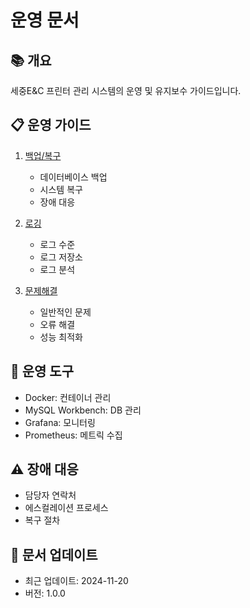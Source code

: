 # 운영 문서

## 📚 개요
세중E&C 프린터 관리 시스템의 운영 및 유지보수 가이드입니다.

## 📋 운영 가이드
1. [백업/복구](backup.md)
   - 데이터베이스 백업
   - 시스템 복구
   - 장애 대응

2. [로깅](logging.md)
   - 로그 수준
   - 로그 저장소
   - 로그 분석

3. [문제해결](troubleshooting.md)
   - 일반적인 문제
   - 오류 해결
   - 성능 최적화

## 🔧 운영 도구
- Docker: 컨테이너 관리
- MySQL Workbench: DB 관리
- Grafana: 모니터링
- Prometheus: 메트릭 수집

## ⚠ 장애 대응
- 담당자 연락처
- 에스컬레이션 프로세스
- 복구 절차

## 🔄 문서 업데이트
- 최근 업데이트: 2024-11-20
- 버전: 1.0.0 